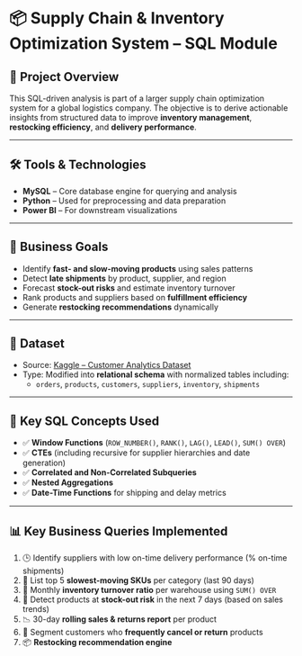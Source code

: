 # 📦 Supply Chain & Inventory Optimization System – SQL Module

## 🧠 Project Overview

This SQL-driven analysis is part of a larger supply chain optimization system for a global logistics company. The objective is to derive actionable insights from structured data to improve **inventory management**, **restocking efficiency**, and **delivery performance**.

---

## 🛠 Tools & Technologies

- **MySQL** – Core database engine for querying and analysis  
- **Python** – Used for preprocessing and data preparation  
- **Power BI** – For downstream visualizations 

---

## 🎯 Business Goals

- Identify **fast- and slow-moving products** using sales patterns  
- Detect **late shipments** by product, supplier, and region  
- Forecast **stock-out risks** and estimate inventory turnover  
- Rank products and suppliers based on **fulfillment efficiency**  
- Generate **restocking recommendations** dynamically  

---

## 📌 Dataset

- Source: [Kaggle – Customer Analytics Dataset](https://www.kaggle.com/datasets/prachi13/customer-analytics)  
- Type: Modified into **relational schema** with normalized tables including:
  - `orders`, `products`, `customers`, `suppliers`, `inventory`, `shipments`

---

## 🧮 Key SQL Concepts Used

- ✅ **Window Functions** (`ROW_NUMBER()`, `RANK()`, `LAG()`, `LEAD()`, `SUM() OVER`)
- ✅ **CTEs** (including recursive for supplier hierarchies and date generation)
- ✅ **Correlated and Non-Correlated Subqueries**
- ✅ **Nested Aggregations**
- ✅ **Date-Time Functions** for shipping and delay metrics

---


## 📊 Key Business Queries Implemented

1. 🕒 Identify suppliers with low on-time delivery performance (% on-time shipments)
2. 🐌 List top 5 **slowest-moving SKUs** per category (last 90 days)
3. 🔁 Monthly **inventory turnover ratio** per warehouse using `SUM() OVER`
4. 🚨 Detect products at **stock-out risk** in the next 7 days (based on sales trends)
5. 📉 30-day **rolling sales & returns report** per product
6. 🔄 Segment customers who **frequently cancel or return** products
7. 📦 **Restocking recommendation engine** 






